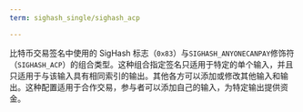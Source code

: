 ```yaml
---
term: sighash_single/sighash_acp

---
```

比特币交易签名中使用的 SigHash 标志（`0x83`）与`SIGHASH_ANYONECANPAY`修饰符（`SIGHASH_ACP`）的组合类型。这种组合指定签名只适用于特定的单个输入，并且只适用于与该输入具有相同索引的输出。其他各方可以添加或修改其他输入和输出。这种配置适用于合作交易，参与者可以添加自己的输入，为特定输出提供资金。